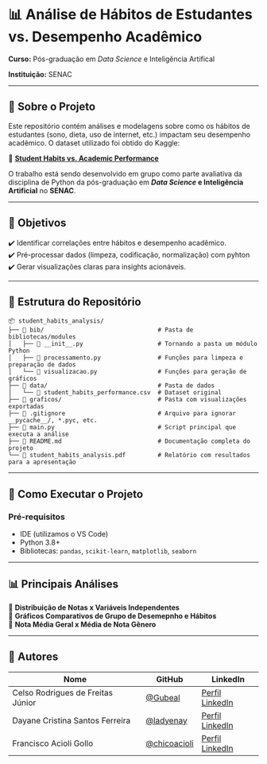 # **📊 Análise de Hábitos de Estudantes vs. Desempenho Acadêmico**  

**Curso:** Pós-graduação em _Data Science_ e Inteligência Artifical

**Instituição:** SENAC

---

## **📌 Sobre o Projeto**  
Este repositório contém análises e modelagens sobre como os hábitos de estudantes (sono, dieta, uso de internet, etc.) impactam seu desempenho acadêmico. O dataset utilizado foi obtido do Kaggle:  

🔗 **[Student Habits vs. Academic Performance](https://www.kaggle.com/datasets/jayaantanaath/student-habits-vs-academic-performance)**  

O trabalho está sendo desenvolvido em grupo como parte avaliativa da disciplina de Python da pós-graduação em **_Data Science_ e Inteligência Artificial** no **SENAC**.  

---

## **🎯 Objetivos**  
✔️ Identificar correlações entre hábitos e desempenho acadêmico.  
✔️ Pré-processar dados (limpeza, codificação, normalização) com pyhton  
✔️ Gerar visualizações claras para insights acionáveis.  

---

## **📂 Estrutura do Repositório**  
```
📦 student_habits_analysis/
├── 📂 bib/                                # Pasta de bibliotecas/modules
│   ├── 📄 __init__.py                     # Tornando a pasta um módulo Python
│   ├── 📄 processamento.py                # Funções para limpeza e preparação de dados
│   └── 📄 visualizacao.py                 # Funções para geração de gráficos
├── 📂 data/                               # Pasta de dados
│   └── 📄 student_habits_performance.csv  # Dataset original
├── 📂 graficos/                           # Pasta com visualizações exportadas
├── 📄 .gitignore                          # Arquivo para ignorar __pycache__/, *.pyc, etc.
├── 📄 main.py                             # Script principal que executa a análise
├── 📄 README.md                           # Documentação completa do projeto
└── 📄 student_habits_analysis.pdf         # Relatório com resultados para a apresentação
```

---

## **🔧 Como Executar o Projeto**  
### **Pré-requisitos**  
- IDE (utilizamos o VS Code)
- Python 3.8+
- Bibliotecas: `pandas`, `scikit-learn`, `matplotlib`, `seaborn`  

---

## **📊 Principais Análises**  
🔹 **Distribuição de Notas x Variáveis Independentes**  
🔹 **Gráficos Comparativos de Grupo de Desemepnho e Hábitos**  
🔹 **Nota Média Geral x Média de Nota Gênero**  

---

## **👥 Autores**  
| Nome | GitHub | LinkedIn |  
|------|--------|----------|  
| Celso Rodrigues de Freitas Júnior | [@Gubeal](https://github.com/seuuser) | [Perfil LinkedIn](https://www.linkedin.com/in/celsogubeal/) |  
| Dayane Cristina Santos Ferreira| [@ladyenay](https://github.com/seuuser) | [Perfil LinkedIn](https://www.linkedin.com/in/ladyenay/) |  
| Francisco Acioli Gollo | [@chicoacioli](https://github.com/user2) | [Perfil LinkedIn](https://www.linkedin.com/in/francisco-acioli-gollo-04467871/) |  




